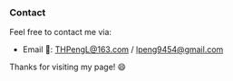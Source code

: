 ### Contact

Feel free to contact me via:

- Email 📧: THPengL@163.com / lpeng9454@gmail.com

Thanks for visiting my page! 😄